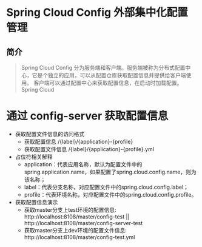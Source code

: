 # Spring Cloud Config 外部集中化配置管理
## 简介
> Spring Cloud Config 分为服务端和客户端。服务端被称为分布式配置中心，它是个独立的应用，可以从配置仓库获取配置信息并提供给客户端使用。
>客户端可以通过配置中心来获取配置信息，在启动时加载配置。Spring Cloud 

# 通过 config-server 获取配置信息
- 获取配置文件信息的访问格式
    - 获取配置信息  /{label}/{application}-{profile} 
    - 获取配置文件信息  /{label}/{application}-{profile}.yml 
- 占位符相关解释
    - application：代表应用名称，默认为配置文件中的spring.application.name，如果配置了spring.cloud.config.name，则为该名称；
    - label：代表分支名称，对应配置文件中的spring.cloud.config.label；
    - profile：代表环境名称，对应配置文件中的spring.cloud.config.profile。
- 获取配置信息演示  
    - 获取master分支上test环境的配置信息: http://localhost:8108/master/config-test || http://localhost:8108/master/config-server-test
    - 获取master分支上dev环境的配置文件信息: http://localhost:8108/master/config-test.yml
    
